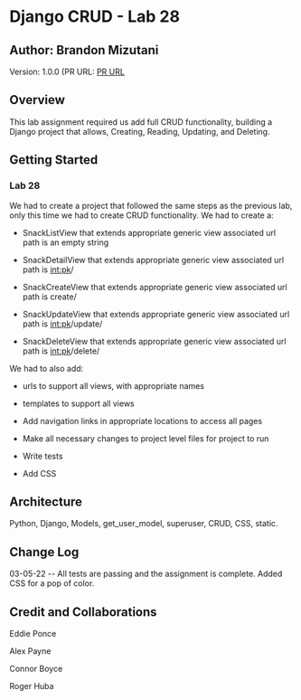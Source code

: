 # Django CRUD - Lab 28

## Author: Brandon Mizutani

Version: 1.0.0 (PR URL: [PR URL](https://github.com/bran2miz/django-crud/pull/1)

## Overview

This lab assignment required us add full CRUD functionality, building a Django project that allows, Creating, Reading, Updating, and Deleting.

## Getting Started

### Lab 28

We had to create a project that followed the same steps as the previous lab, only this time we had to create CRUD functionality. We had to create a:

- SnackListView that extends appropriate generic view
associated url path is an empty string

- SnackDetailView that extends appropriate generic view
associated url path is <int:pk>/

- SnackCreateView that extends appropriate generic view
associated url path is create/

- SnackUpdateView that extends appropriate generic view
associated url path is <int:pk>/update/

- SnackDeleteView that extends appropriate generic view
associated url path is <int:pk>/delete/

We had to also add:

- urls to support all views, with appropriate names

- templates to support all views

- Add navigation links in appropriate locations to access all pages

- Make all necessary changes to project level files for project to run

- Write tests

- Add CSS

## Architecture

Python, Django, Models, get_user_model, superuser, CRUD, CSS, static.

## Change Log

03-05-22 -- All tests are passing and the assignment is complete. Added CSS for a pop of color.

## Credit and Collaborations

Eddie Ponce

Alex Payne

Connor Boyce

Roger Huba